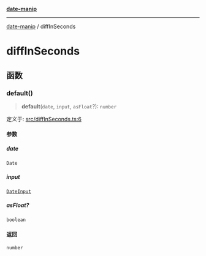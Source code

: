 [**date-manip**](index.md)

***

[date-manip](modules.md) / diffInSeconds

# diffInSeconds

## 函数

### default()

> **default**(`date`, `input`, `asFloat`?): `number`

定义于: [src/diffInSeconds.ts:6](https://github.com/fengxinming/date-manip/blob/3800a276ff67972284419177dad55ada4d463d78/src/diffInSeconds.ts#L6)

#### 参数

##### date

`Date`

##### input

[`DateInput`](types.md#dateinput)

##### asFloat?

`boolean`

#### 返回

`number`
